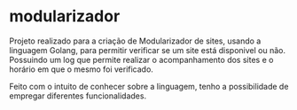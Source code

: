 # modularizador

Projeto realizado para a criação de Modularizador de sites, usando a linguagem Golang, para permitir verificar se um site está disponivel ou não.
Possuindo um log que permite realizar o acompanhamento dos sites e o horário em que o mesmo foi verificado. 

Feito com o intuito de conhecer sobre a linguagem, tenho a possibilidade de empregar diferentes funcionalidades.


